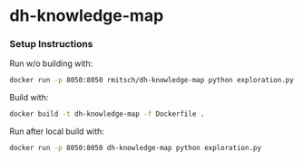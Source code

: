 # dh-knowledge-map

### Setup Instructions

Run w/o building with: 
```bash
docker run -p 8050:8050 rmitsch/dh-knowledge-map python exploration.py
```

Build with:
```bash
docker build -t dh-knowledge-map -f Dockerfile .
```

Run after local build with: 
```bash
docker run -p 8050:8050 dh-knowledge-map python exploration.py
```
